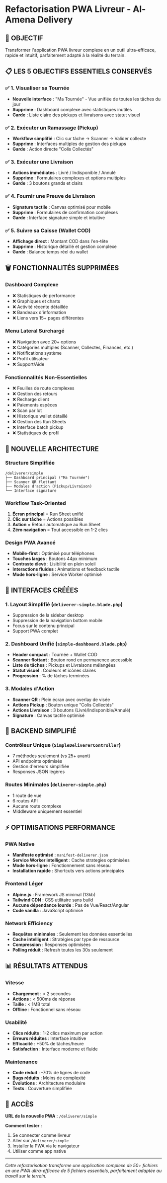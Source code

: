 # Refactorisation PWA Livreur - Al-Amena Delivery

## 🎯 OBJECTIF
Transformer l'application PWA livreur complexe en un outil ultra-efficace, rapide et intuitif, parfaitement adapté à la réalité du terrain.

## 📋 LES 5 OBJECTIFS ESSENTIELS CONSERVÉS

### ✅ 1. Visualiser sa Tournée
- **Nouvelle interface** : "Ma Tournée" - Vue unifiée de toutes les tâches du jour
- **Supprime** : Dashboard complexe avec statistiques inutiles
- **Garde** : Liste claire des pickups et livraisons avec statut visuel

### ✅ 2. Exécuter un Ramassage (Pickup)
- **Workflow simplifié** : Clic sur tâche → Scanner → Valider collecte
- **Supprime** : Interfaces multiples de gestion des pickups
- **Garde** : Action directe "Colis Collectés"

### ✅ 3. Exécuter une Livraison
- **Actions immédiates** : Livré / Indisponible / Annulé
- **Supprime** : Formulaires complexes et options multiples
- **Garde** : 3 boutons grands et clairs

### ✅ 4. Fournir une Preuve de Livraison
- **Signature tactile** : Canvas optimisé pour mobile
- **Supprime** : Formulaires de confirmation complexes
- **Garde** : Interface signature simple et intuitive

### ✅ 5. Suivre sa Caisse (Wallet COD)
- **Affichage direct** : Montant COD dans l'en-tête
- **Supprime** : Historique détaillé et gestion complexe
- **Garde** : Balance temps réel du wallet

## 🗑️ FONCTIONNALITÉS SUPPRIMÉES

### Dashboard Complexe
- ❌ Statistiques de performance
- ❌ Graphiques et charts
- ❌ Activité récente détaillée
- ❌ Bandeaux d'information
- ❌ Liens vers 15+ pages différentes

### Menu Lateral Surchargé
- ❌ Navigation avec 20+ options
- ❌ Catégories multiples (Scanner, Collectes, Finances, etc.)
- ❌ Notifications système
- ❌ Profil utilisateur
- ❌ Support/Aide

### Fonctionnalités Non-Essentielles
- ❌ Feuilles de route complexes
- ❌ Gestion des retours
- ❌ Recharge client
- ❌ Paiements espèces
- ❌ Scan par lot
- ❌ Historique wallet détaillé
- ❌ Gestion des Run Sheets
- ❌ Interface batch pickup
- ❌ Statistiques de profil

## 🚀 NOUVELLE ARCHITECTURE

### Structure Simplifiée
```
/deliverer/simple
├── Dashboard principal ("Ma Tournée")
├── Scanner QR flottant
├── Modales d'action (Pickup/Livraison)
└── Interface signature
```

### Workflow Task-Oriented
1. **Écran principal** = Run Sheet unifié
2. **Clic sur tâche** = Actions possibles
3. **Action** = Retour automatique au Run Sheet
4. **Zéro navigation** = Tout accessible en 1-2 clics

### Design PWA Avancé
- **Mobile-first** : Optimisé pour téléphones
- **Touches larges** : Boutons 44px minimum
- **Contraste élevé** : Lisibilité en plein soleil
- **Interactions fluides** : Animations et feedback tactile
- **Mode hors-ligne** : Service Worker optimisé

## 📱 INTERFACES CRÉÉES

### 1. Layout Simplifié (`deliverer-simple.blade.php`)
- Suppression de la sidebar desktop
- Suppression de la navigation bottom mobile
- Focus sur le contenu principal
- Support PWA complet

### 2. Dashboard Unifié (`simple-dashboard.blade.php`)
- **Header compact** : Tournée + Wallet COD
- **Scanner flottant** : Bouton rond en permanence accessible
- **Liste de tâches** : Pickups et Livraisons mélangées
- **Statut visuel** : Couleurs et icônes claires
- **Progression** : % de tâches terminées

### 3. Modales d'Action
- **Scanner QR** : Plein écran avec overlay de visée
- **Actions Pickup** : Bouton unique "Colis Collectés"
- **Actions Livraison** : 3 boutons (Livré/Indisponible/Annulé)
- **Signature** : Canvas tactile optimisé

## 🔧 BACKEND SIMPLIFIÉ

### Contrôleur Unique (`SimpleDelivererController`)
- 7 méthodes seulement (vs 25+ avant)
- API endpoints optimisés
- Gestion d'erreurs simplifiée
- Responses JSON légères

### Routes Minimales (`deliverer-simple.php`)
- 1 route de vue
- 6 routes API
- Aucune route complexe
- Middleware uniquement essentiel

## ⚡ OPTIMISATIONS PERFORMANCE

### PWA Native
- **Manifeste optimisé** : `manifest-deliverer.json`
- **Service Worker intelligent** : Cache strategies optimisées
- **Mode hors-ligne** : Fonctionnement sans réseau
- **Installation rapide** : Shortcuts vers actions principales

### Frontend Léger
- **Alpine.js** : Framework JS minimal (13kb)
- **Tailwind CDN** : CSS utilitaire sans build
- **Aucune dépendance lourde** : Pas de Vue/React/Angular
- **Code vanilla** : JavaScript optimisé

### Network Efficiency
- **Requêtes minimales** : Seulement les données essentielles
- **Cache intelligent** : Stratégies par type de ressource
- **Compression** : Responses optimisées
- **Polling réduit** : Refresh toutes les 30s seulement

## 📊 RÉSULTATS ATTENDUS

### Vitesse
- **Chargement** : < 2 secondes
- **Actions** : < 500ms de réponse
- **Taille** : < 1MB total
- **Offline** : Fonctionnel sans réseau

### Usabilité
- **Clics réduits** : 1-2 clics maximum par action
- **Erreurs réduites** : Interface intuitive
- **Efficacité** : +50% de tâches/heure
- **Satisfaction** : Interface moderne et fluide

### Maintenance
- **Code réduit** : -70% de lignes de code
- **Bugs réduits** : Moins de complexité
- **Évolutions** : Architecture modulaire
- **Tests** : Couverture simplifiée

## 🔗 ACCÈS

**URL de la nouvelle PWA** : `/deliverer/simple`

**Comment tester** :
1. Se connecter comme livreur
2. Aller sur `/deliverer/simple`
3. Installer la PWA via le navigateur
4. Utiliser comme app native

---

*Cette refactorisation transforme une application complexe de 50+ fichiers en une PWA ultra-efficace de 5 fichiers essentiels, parfaitement adaptée au travail sur le terrain.*